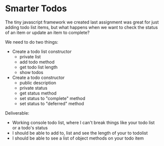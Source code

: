 # Smarter Todos

The tiny javascript framework we created last assignment was great for just adding todo list items, but what happens when we want to check the status of an item or update an item to complete?

We need to do two things:

- Create a todo list constructor
    - private list
    - add todo method
    - get todo list length
    - show todos
- Create a todo constructor
    - public description
    - private status
    - get status method
    - set status to "complete" method
    - set status to "deferred" method

Deliverable:

- Working console todo list, where I can't break things like your todo list or a todo's status
- I should be able to add to, list and see the length of your to todolist
- I should be able to see a list of object methods on your todo item
